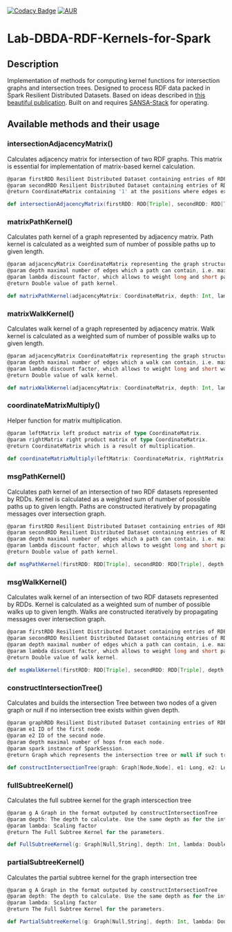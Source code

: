 [![Codacy Badge](https://api.codacy.com/project/badge/Grade/da88f5d82fdb4c08a9640d023af36442)](https://www.codacy.com/app/DennisKubitza/Lab-DBDA-RDF-Kernels-for-Spark?utm_source=github.com&amp;utm_medium=referral&amp;utm_content=DennisKubitza/Lab-DBDA-RDF-Kernels-for-Spark&amp;utm_campaign=Badge_Grade)
[![AUR](https://img.shields.io/aur/license/yaourt.svg)]()
# Lab-DBDA-RDF-Kernels-for-Spark

## Description
Implementation of methods for computing kernel functions for intersection graphs and intersection trees. Designed to process RDF data packed in Spark Resilient Distributed Datasets. Based on ideas described in [this beautiful publication](https://link.springer.com/content/pdf/10.1007%2F978-3-642-30284-8_16.pdf). Built on and requires [SANSA-Stack](https://github.com/SANSA-Stack/) for operating.

## Available methods and their usage

### intersectionAdjacencyMatrix()
Calculates adjacency matrix for intersection of two RDF graphs. This matrix is essential for implementation of matrix-based kernel calculation.
```scala
@param firstRDD Resilient Distributed Dataset containing entries of RDF triples.
@param secondRDD Resilient Distributed Dataset containing entries of RDF triples.
@return CoordinateMatrix containing '1' at the positions where edges exist and '0' otherwise.

def intersectionAdjacencyMatrix(firstRDD: RDD[Triple], secondRDD: RDD[Triple]) : CoordinateMatrix
```
### matrixPathKernel()
Calculates path kernel of a graph represented by adjacency matrix. Path kernel is calculated as a weighted sum of number of possible paths up to given length.
```scala
@param adjacencyMatrix CoordinateMatrix representing the graph structure.
@param depth maximal number of edges which a path can contain, i.e. maximal path length.
@param lambda discount factor, which allows to weight long and short paths differently; values bigger than 1 contribute to long paths and otherwise.
@return Double value of path kernel. 

def matrixPathKernel(adjacencyMatrix: CoordinateMatrix, depth: Int, lambda: Double) : Double
```

### matrixWalkKernel()
Calculates walk kernel of a graph represented by adjacency matrix. Walk kernel is calculated as a weighted sum of number of possible walks up to given length. 
```scala
@param adjacencyMatrix CoordinateMatrix representing the graph structure.
@param depth maximal number of edges which a walk can contain, i.e. maximal walk length.
@param lambda discount factor, which allows to weight long and short walks differently; values bigger than 1 contribute to long walks and otherwise.
@return Double value of walk kernel. 

def matrixWalkKernel(adjacencyMatrix: CoordinateMatrix, depth: Int, lambda: Double) : Double
```

### coordinateMatrixMultiply()
Helper function for matrix multiplication.
```scala
@param leftMatrix left product matrix of type CoordinateMatrix.
@param rightMatrix right product matrix of type CoordinateMatrix.
@return CoordinateMatrix which is a result of multiplication. 
 
def coordinateMatrixMultiply(leftMatrix: CoordinateMatrix, rightMatrix: CoordinateMatrix): CoordinateMatrix
```

### msgPathKernel()
Calculates path kernel of an intersection of two RDF datasets represented by RDDs. Kernel is calculated as a weighted sum of number of possible paths up to given length. Paths are constructed iteratively by propagating messages over intersection graph.
```scala
@param firstRDD Resilient Distributed Dataset containing entries of RDF triples.
@param secondRDD Resilient Distributed Dataset containing entries of RDF triples.
@param depth maximal number of edges which a path can contain, i.e. maximal path length.
@param lambda discount factor, which allows to weight long and short paths differently; values bigger than 1 contribute to long paths and otherwise.
@return Double value of path kernel. 

def msgPathKernel(firstRDD: RDD[Triple], secondRDD: RDD[Triple], depth: Int, lambda: Double) : Double
```

### msgWalkKernel()
Calculates walk kernel of an intersection of two RDF datasets represented by RDDs. Kernel is calculated as a weighted sum of number of possible walks up to given length. Walks are constructed iteratively by propagating messages over intersection graph.

```scala
@param firstRDD Resilient Distributed Dataset containing entries of RDF triples.
@param secondRDD Resilient Distributed Dataset containing entries of RDF triples.
@param depth maximal number of edges which a path can contain, i.e. maximal path length.
@param lambda discount factor, which allows to weight long and short paths differently; values bigger than 1 contribute to long paths and otherwise.
@return Double value of walk kernel. 
 
def msgWalkKernel(firstRDD: RDD[Triple], secondRDD: RDD[Triple], depth: Int, lambda: Double) : Double
```


### constructIntersectionTree()
Calculates and builds the intersection Tree between two nodes of a given graph or null if no intersection tree exists within given depth.

```scala
@param graphRDD Resilient Distributed Dataset containing entries of RDF graph triples.
@param e1 ID of the first node.
@param e2 ID of the second node.
@param depth maximal number of hops from each node.
@param spark instance of SparkSession.
@return Graph which represents the intersection tree or null if such tree cannot be found. 

def constructIntersectionTree(graph: Graph[Node,Node], e1: Long, e2: Long, depth:Int, spark: SparkSession) : Graph[Null, String]
```
### fullSubtreeKernel()
Calculates the full subtree kernel for the graph interscection tree

```scala
@param g A Graph in the format outputed by constructIntersectionTree 
@param depth: The depth to calculate. Use the same depth as for the intersection Tree.
@param lambda: Scaling factor
@return The Full Subtree Kernel for the parameters.

def FullSubtreeKernel(g: Graph[Null,String], depth: Int, lambda: Double) : Double
```
### partialSubtreeKernel()
Calculates the partial subtree kernel for the graph intersection tree

```scala
@param g A Graph in the format outputed by constructIntersectionTree 
@param depth: The depth to calculate. Use the same depth as for the intersection Tree.
@param lambda: Scaling factor
@return The Full Subtree Kernel for the parameters.

def PartialSubtreeKernel(g: Graph[Null,String], depth: Int, lambda: Double) : Double
```

